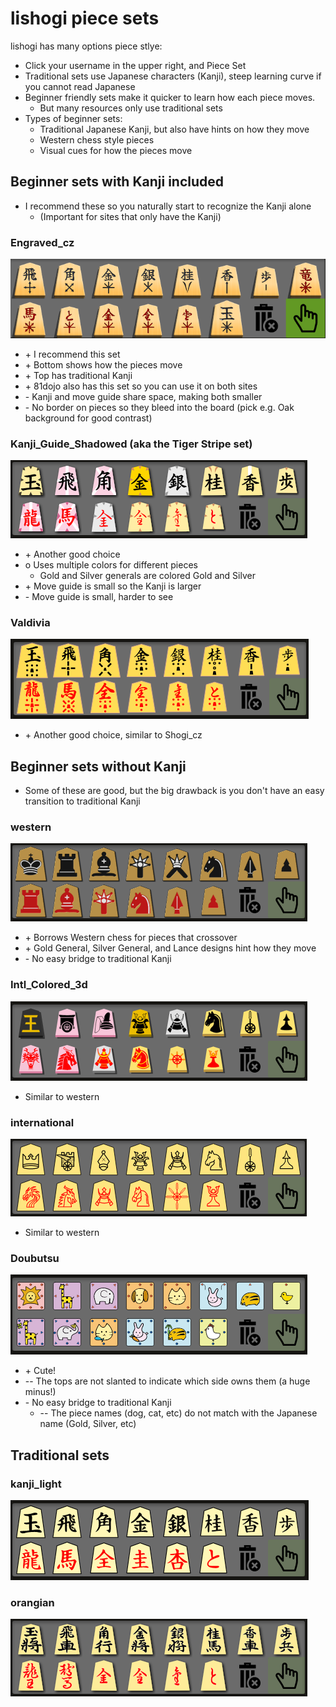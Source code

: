 # lishogi piece sets
lishogi has many options piece stlye:
  * Click your username in the upper right, and Piece Set
  * Traditional sets use Japanese characters (Kanji), steep learning curve if you cannot read Japanese
  * Beginner friendly sets make it quicker to learn how each piece moves.
    * But many resources only use traditional sets
  * Types of beginner sets:
    * Traditional Japanese Kanji, but also have hints on how they move
    * Western chess style pieces
    * Visual cues for how the pieces move

## Beginner sets with Kanji included
* I recommend these so you naturally start to recognize the Kanji alone
  * (Important for sites that only have the Kanji)

### Engraved_cz
![](media/lishogi_sets/Engraved_cz.png)
  * \+ I recommend this set
  * \+ Bottom shows how the pieces move
  * \+ Top has traditional Kanji
  * \+ 81dojo also has this set so you can use it on both sites
  * \- Kanji and move guide share space, making both smaller
  * \- No border on pieces so they bleed into the board (pick e.g. Oak background for good contrast)

### Kanji_Guide_Shadowed (aka the Tiger Stripe set)
![](media/lishogi_sets/Kanji_Guide_Shadowed.png)
  * \+ Another good choice
  * o Uses multiple colors for different pieces
    * Gold and Silver generals are colored Gold and Silver
  * \+ Move guide is small so the Kanji is larger
  * \- Move guide is small, harder to see

### Valdivia
![](media/lishogi_sets/Valdivia.png)
  * \+ Another good choice, similar to Shogi_cz

## Beginner sets without Kanji
* Some of these are good, but the big drawback is you don't have an easy transition to traditional Kanji

### western
![](media/lishogi_sets/western.png)
  * \+ Borrows Western chess for pieces that crossover
  * \+ Gold General, Silver General, and Lance designs hint how they move
  * \- No easy bridge to traditional Kanji

### Intl_Colored_3d
![](media/lishogi_sets/Intl_Colored_3D.png)
  * Similar to western

### international
![](media/lishogi_sets/international.png)
  * Similar to western
  
### Doubutsu
![](media/lishogi_sets/doubutsu.png)
  * \+ Cute!
  * \-- The tops are not slanted to indicate which side owns them (a huge minus!)
  * \- No easy bridge to traditional Kanji
    * \-- The piece names (dog, cat, etc) do not match with the Japanese name (Gold, Silver, etc)

## Traditional sets
### kanji_light
![](media/lishogi_sets/kanji_light.png)

### orangian
![](media/lishogi_sets/orangain.png)

